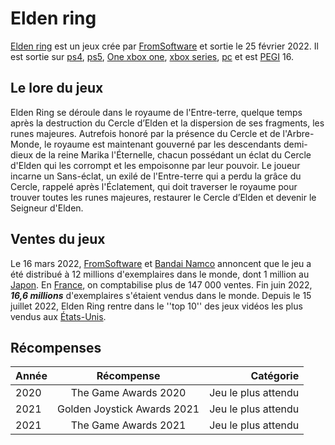 # Elden ring 

[Elden ring](https://fr.wikipedia.org/wiki/Elden_Ring) est un jeux crée par [FromSoftware](https://fr.wikipedia.org/wiki/FromSoftware) et sortie le 25 février 2022. Il est sortie sur [ps4](https://fr.wikipedia.org/wiki/PlayStation_4), [ps5](https://fr.wikipedia.org/wiki/PlayStation_), [One xbox one](https://fr.wikipedia.org/wiki/Xbox), [xbox series](https://fr.wikipedia.org/wiki/Xbox_Series), [pc](https://fr.wikipedia.org/wiki/Ordinateur) et est [PEGI](https://fr.wikipedia.org/wiki/Pan_European_Game_Information) 16.

## Le lore du jeux

Elden Ring se déroule dans le royaume de l'Entre-terre, quelque temps après la destruction du Cercle d’Elden et la dispersion de ses fragments, les runes majeures. Autrefois honoré par la présence du Cercle et de l'Arbre-Monde, le royaume est maintenant gouverné par les descendants demi-dieux de la reine Marika l'Éternelle, chacun possédant un éclat du Cercle d'Elden qui les corrompt et les empoisonne par leur pouvoir. Le joueur incarne un Sans-éclat, un exilé de l'Entre-terre qui a perdu la grâce du Cercle, rappelé après l'Éclatement, qui doit traverser le royaume pour trouver toutes les runes majeures, restaurer le Cercle d’Elden et devenir le Seigneur d'Elden. 

## Ventes du jeux

Le 16 mars 2022, [FromSoftware](https://fr.wikipedia.org/wiki/FromSoftware) et [Bandai Namco](https://fr.wikipedia.org/wiki/Bandai_Namco_Entertainment) annoncent que le jeu a été distribué à 12 millions d'exemplaires dans le monde, dont 1 million au [Japon](https://fr.wikipedia.org/wiki/Japon). En [France](https://fr.wikipedia.org/wiki/France), on comptabilise plus de 147 000 ventes. Fin juin 2022, **_16,6 millions_** d'exemplaires s'étaient vendus dans le monde.
Depuis le 15 juillet 2022, Elden Ring rentre dans le ''top 10'' des jeux vidéos les plus vendus aux [États-Unis](https://fr.wikipedia.org/wiki/%C3%89tats_des_%C3%89tats-Unis).

## Récompenses

| Année 	      | Récompense    |	Catégorie 
| ------------- |:-------------:| -----:|
| 2020      |The Game Awards 2020| Jeu le plus attendu  |
| 2021      | Golden Joystick Awards 2021      |   Jeu le plus attendu  |
| 2021      | The Game Awards 2021      |    Jeu le plus attendu  |
